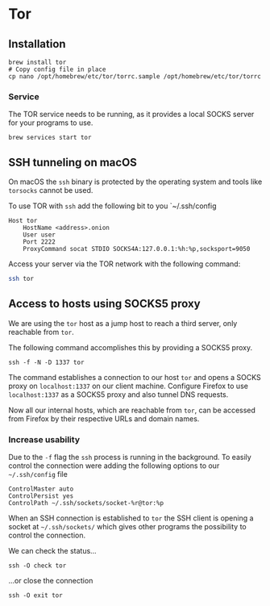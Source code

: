 # Tor

## Installation

```shell
brew install tor
# Copy config file in place
cp nano /opt/homebrew/etc/tor/torrc.sample /opt/homebrew/etc/tor/torrc
```
### Service

The TOR service needs to be running, as it provides a local SOCKS server for your programs to use.

```shell
brew services start tor
```

## SSH tunneling on macOS

On macOS the `ssh` binary is protected by the operating system and tools like `torsocks` cannot be used.

To use TOR with `ssh` add the following bit to you `~/.ssh/config

```config
Host tor
    HostName <address>.onion
    User user
    Port 2222
    ProxyCommand socat STDIO SOCKS4A:127.0.0.1:%h:%p,socksport=9050
```

Access your server via the TOR network with the following command:

```bash
ssh tor
```

## Access to hosts using SOCKS5 proxy

We are using the `tor` host as a jump host to reach a third server, only reachable from `tor`.

The following command accomplishes this by providing a SOCKS5 proxy.

```shell
ssh -f -N -D 1337 tor
```

The command establishes a connection to our host `tor` and opens a SOCKS proxy on `localhost:1337` on our client machine. 
Configure Firefox to use `localhost:1337` as a SOCKS5 proxy and also tunnel DNS requests.

Now all our internal hosts, which are reachable from `tor`, can be accessed from Firefox by their respective URLs and domain names.

### Increase usability

Due to the `-f` flag the `ssh` process is running in the background. To easily control the connection were adding the following options to our `~/.ssh/config` file

```config
ControlMaster auto
ControlPersist yes
ControlPath ~/.ssh/sockets/socket-%r@tor:%p
```

When an SSH connection is established to `tor` the SSH client is opening a socket at `~/.ssh/sockets/` which gives other programs the possibility to control the connection.

We can check the status...

```shell
ssh -O check tor
```

...or close the connection

```shell
ssh -O exit tor
```
